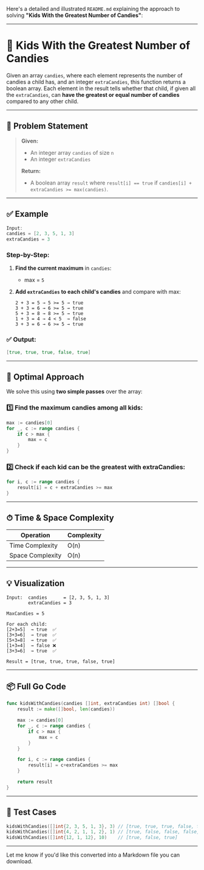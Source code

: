 Here's a detailed and illustrated `README.md` explaining the approach to solving **"Kids With the Greatest Number of Candies"**:

---

# 🎉 Kids With the Greatest Number of Candies

Given an array `candies`, where each element represents the number of candies a child has, and an integer `extraCandies`, this function returns a boolean array. Each element in the result tells whether that child, if given all the `extraCandies`, can **have the greatest or equal number of candies** compared to any other child.

---

## 🚀 Problem Statement

> **Given:**
>
> * An integer array `candies` of size `n`
> * An integer `extraCandies`
>
> **Return:**
>
> * A boolean array `result` where `result[i] == true` if `candies[i] + extraCandies >= max(candies)`.

---

## ✅ Example

```go
Input:
candies = [2, 3, 5, 1, 3]
extraCandies = 3
```

### Step-by-Step:

1. **Find the current maximum** in `candies`:

   * max = `5`
2. **Add `extraCandies` to each child's candies** and compare with max:

   ```
   2 + 3 = 5 → 5 >= 5 → true
   3 + 3 = 6 → 6 >= 5 → true
   5 + 3 = 8 → 8 >= 5 → true
   1 + 3 = 4 → 4 < 5  → false
   3 + 3 = 6 → 6 >= 5 → true
   ```

### ✅ Output:

```go
[true, true, true, false, true]
```

---

## 🔧 Optimal Approach

We solve this using **two simple passes** over the array:

### 1️⃣ Find the maximum candies among all kids:

```go
max := candies[0]
for _, c := range candies {
    if c > max {
        max = c
    }
}
```

### 2️⃣ Check if each kid can be the greatest with extraCandies:

```go
for i, c := range candies {
    result[i] = c + extraCandies >= max
}
```

---

## ⏱ Time & Space Complexity

| Operation        | Complexity |
| ---------------- | ---------- |
| Time Complexity  | O(n)       |
| Space Complexity | O(n)       |

---

## 💡 Visualization

```
Input:  candies      = [2, 3, 5, 1, 3]
        extraCandies = 3

MaxCandies = 5

For each child:
[2+3=5]  → true  ✅
[3+3=6]  → true  ✅
[5+3=8]  → true  ✅
[1+3=4]  → false ❌
[3+3=6]  → true  ✅

Result = [true, true, true, false, true]
```

---

## 📦 Full Go Code

```go
func kidsWithCandies(candies []int, extraCandies int) []bool {
    result := make([]bool, len(candies))

    max := candies[0]
    for _, c := range candies {
        if c > max {
            max = c
        }
    }

    for i, c := range candies {
        result[i] = c+extraCandies >= max
    }

    return result
}
```

---

## 🧪 Test Cases

```go
kidsWithCandies([]int{2, 3, 5, 1, 3}, 3) // [true, true, true, false, true]
kidsWithCandies([]int{4, 2, 1, 1, 2}, 1) // [true, false, false, false, false]
kidsWithCandies([]int{12, 1, 12}, 10)    // [true, false, true]
```

---

Let me know if you'd like this converted into a Markdown file you can download.
